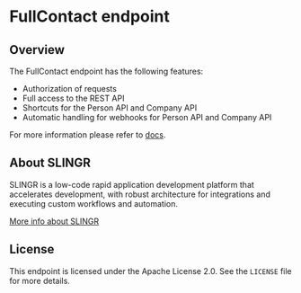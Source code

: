 # FullContact endpoint

## Overview
The FullContact endpoint has the following features:
- Authorization of requests
- Full access to the REST API
- Shortcuts for the Person API and Company API
- Automatic handling for webhooks for Person API and Company API

For more information please refer to [docs](https://slingr-stack.github.io/platform/endpoints_fullcontact.html).

## About SLINGR

SLINGR is a low-code rapid application development platform that accelerates development, with robust architecture for integrations and executing custom workflows and automation.

[More info about SLINGR](https://slingr.io)

## License

This endpoint is licensed under the Apache License 2.0. See the `LICENSE` file for more details.


